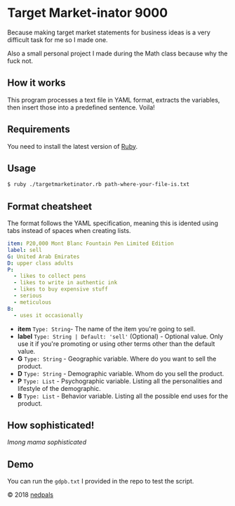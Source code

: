 # Target Market-inator 9000
Because making target market statements for business ideas is a very difficult task for me so I made one.

Also a small personal project I made during the Math class because why the fuck not.

## How it works
This program processes a text file in YAML format, extracts the variables, then insert those into a predefined sentence. Voila!

## Requirements
You need to install the latest version of [Ruby](https://www.ruby-lang.org/en/documentation/installation/).

## Usage
```bash
$ ruby ./targetmarketinator.rb path-where-your-file-is.txt
```

## Format cheatsheet
The format follows the YAML specification, meaning this is idented using tabs instead of spaces when creating lists.

```yaml
item: P20,000 Mont Blanc Fountain Pen Limited Edition
label: sell
G: United Arab Emirates
D: upper class adults
P:
  - likes to collect pens
  - likes to write in authentic ink
  - likes to buy expensive stuff
  - serious
  - meticulous
B:
  - uses it occasionally
```

- **item** `Type: String`- The name of the item you're going to sell.
- **label** `Type: String | Default: 'sell'` (Optional) - Optional value. Only use it if you're promoting or using other terms other than the default value.
- **G** `Type: String` - Geographic variable. Where do you want to sell the product.
- **D** `Type: String` - Demographic variable. Whom do you sell the product.
- **P** `Type: List` - Psychographic variable. Listing all the personalities and lifestyle of the demographic.
- **B** `Type: List` - Behavior variable. Listing all the possible end uses for the product.

## How sophisticated!
*Imong mama sophisticated*

## Demo
You can run the `gdpb.txt` I provided in the repo to test the script.

&copy; 2018 [nedpals](http://github.com/nedpals)